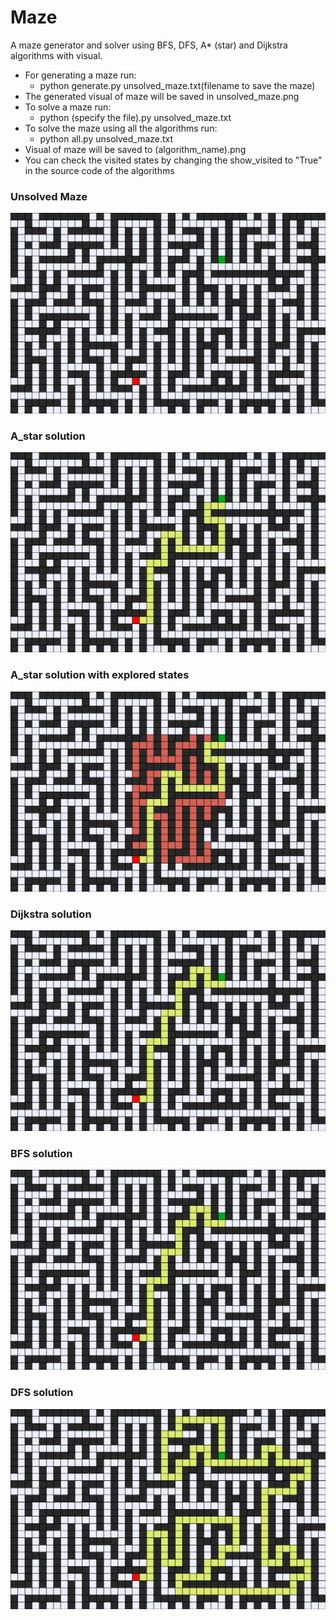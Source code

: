 # Maze
A maze generator and solver using BFS, DFS, A* (star) and Dijkstra algorithms with visual.
* For generating a maze run:
   * python generate.py unsolved_maze.txt(filename to save the maze)
* The generated visual of maze will be saved in unsolved_maze.png
* To solve a maze run:
   * python (specify the file).py unsolved_maze.txt
* To solve the maze using all the algorithms run:
    * python all.py unsolved_maze.txt
* Visual of maze will be saved to (algorithm_name).png
* You can check the visited states by changing the show_visited to "True" in the source code of the algorithms

### Unsolved Maze

![unsolved](/Images/unsolved_maze.png)

### A_star solution

![A-star](/Images/maze_a_star.png)

### A_star solution with explored states

![A-star explored states](/Images/maze_a_star_explored.png)

### Dijkstra solution

![Dijkstra](/Images/maze_dijkstra.png)

### BFS solution

![BFS](/Images/maze_BFS.png)

### DFS solution

![DFS](/Images/maze_DFS.png)
